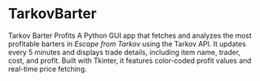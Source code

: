 # TarkovBarter
Tarkov Barter Profits  A Python GUI app that fetches and analyzes the most profitable barters in *Escape from Tarkov* using the Tarkov API. It updates every 5 minutes and displays trade details, including item name, trader, cost, and profit. Built with Tkinter, it features color-coded profit values and real-time price fetching.
